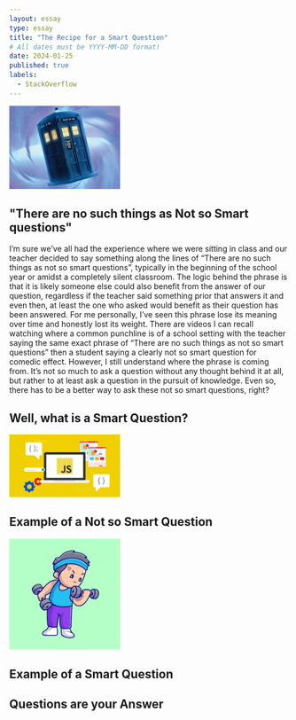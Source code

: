 ```yaml
---
layout: essay
type: essay
title: "The Recipe for a Smart Question"
# All dates must be YYYY-MM-DD format!
date: 2024-01-25
published: true
labels:
  - StackOverflow
---
```


<img width="200px" class="rounded float-start pe-4" src="../img/javascriptimg3.jpeg">


## "There are no such things as Not so Smart questions"

I’m sure we’ve all had the experience where we were sitting in class and our teacher decided to say something along the lines of “There are no such things as not so smart questions”, typically in the beginning of the school year or amidst a completely silent classroom. The logic behind the phrase is that it is likely someone else could also benefit from the answer of our question, regardless if the teacher said something prior that answers it and even then, at least the one who asked would benefit as their question has been answered. 
For me personally, I’ve seen this phrase lose its meaning over time and honestly lost its weight. There are videos I can recall watching where a common punchline is of a school setting with the teacher saying the same exact phrase of “There are no such things as not so smart questions” then a student saying a clearly not so smart question for comedic effect. However, I still understand where the phrase is coming from. It’s not so much to ask a question without any thought behind it at all, but rather to at least ask a question in the pursuit of knowledge. Even so, there has to be a better way to ask these not so smart questions, right?


## Well, what is a Smart Question?

<img width="200px" class="rounded float-start pe-4" src="../img/javascripticon.jpeg">


## Example of a Not so Smart Question

<img width="200px" class="rounded float-start pe-4" src="../img/javascriptimg2.png">


## Example of a Smart Question



## Questions are your Answer





